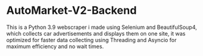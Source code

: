 # AutoMarket-V2-Backend
This is a Python 3.9 webscraper i made using Selenium and BeautifulSoup4, which collects car advertisements and displays them on one site, it was optimized for faster data collecting using Threading and Asyncio for maximum efficiency and no wait times.
